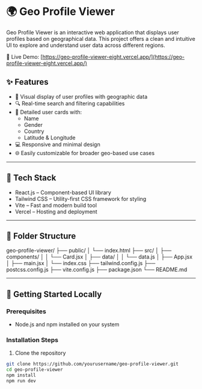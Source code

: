 # 🌍 Geo Profile Viewer

Geo Profile Viewer is an interactive web application that displays user profiles based on geographical data. This project offers a clean and intuitive UI to explore and understand user data across different regions.

🔗 Live Demo: [https://geo-profile-viewer-eight.vercel.app/](https://geo-profile-viewer-eight.vercel.app/)

## ✨ Features

- 📍 Visual display of user profiles with geographic data
- 🔍 Real-time search and filtering capabilities
- 👤 Detailed user cards with:
  - Name
  - Gender
  - Country
  - Latitude & Longitude
- 💻 Responsive and minimal design
- 🌐 Easily customizable for broader geo-based use cases

---

## 🧰 Tech Stack

- React.js – Component-based UI library
- Tailwind CSS – Utility-first CSS framework for styling
- Vite – Fast and modern build tool
- Vercel – Hosting and deployment

---

## 📁 Folder Structure
geo-profile-viewer/
├── public/
│ └── index.html
├── src/
│ ├── components/
│ │ └── Card.jsx
│ ├── data/
│ │ └── data.js
│ ├── App.jsx
│ ├── main.jsx
│ └── index.css
├── tailwind.config.js
├── postcss.config.js
├── vite.config.js
├── package.json
└── README.md


---

## 🚀 Getting Started Locally

### Prerequisites

- Node.js and npm installed on your system

### Installation Steps

1. Clone the repository

```bash
git clone https://github.com/yourusername/geo-profile-viewer.git
cd geo-profile-viewer
npm install
npm run dev



